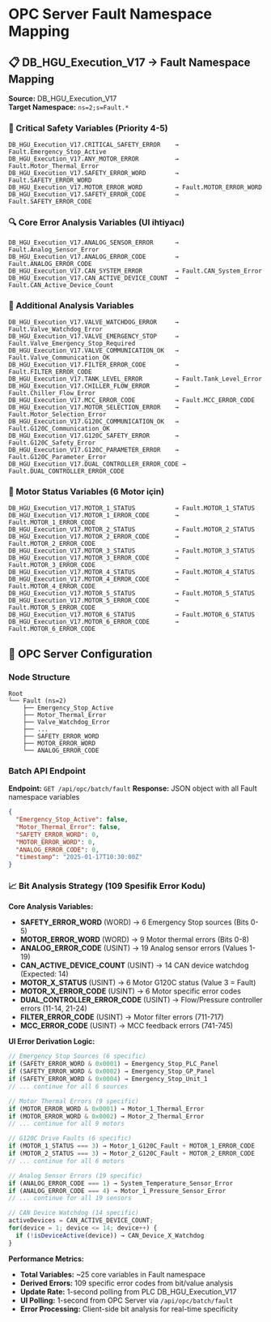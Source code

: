 # OPC Server Fault Namespace Mapping

## 📋 DB_HGU_Execution_V17 → Fault Namespace Mapping

**Source:** DB_HGU_Execution_V17  
**Target Namespace:** `ns=2;s=Fault.*`

### 🔴 Critical Safety Variables (Priority 4-5)
```
DB_HGU_Execution_V17.CRITICAL_SAFETY_ERROR    → Fault.Emergency_Stop_Active
DB_HGU_Execution_V17.ANY_MOTOR_ERROR          → Fault.Motor_Thermal_Error
DB_HGU_Execution_V17.SAFETY_ERROR_WORD        → Fault.SAFETY_ERROR_WORD
DB_HGU_Execution_V17.MOTOR_ERROR_WORD         → Fault.MOTOR_ERROR_WORD
DB_HGU_Execution_V17.SAFETY_ERROR_CODE        → Fault.SAFETY_ERROR_CODE
```

### 🔍 Core Error Analysis Variables (UI ihtiyacı)
```
DB_HGU_Execution_V17.ANALOG_SENSOR_ERROR      → Fault.Analog_Sensor_Error
DB_HGU_Execution_V17.ANALOG_ERROR_CODE        → Fault.ANALOG_ERROR_CODE
DB_HGU_Execution_V17.CAN_SYSTEM_ERROR         → Fault.CAN_System_Error  
DB_HGU_Execution_V17.CAN_ACTIVE_DEVICE_COUNT  → Fault.CAN_Active_Device_Count
```

### 🔧 Additional Analysis Variables
```
DB_HGU_Execution_V17.VALVE_WATCHDOG_ERROR     → Fault.Valve_Watchdog_Error
DB_HGU_Execution_V17.VALVE_EMERGENCY_STOP     → Fault.Valve_Emergency_Stop_Required
DB_HGU_Execution_V17.VALVE_COMMUNICATION_OK   → Fault.Valve_Communication_OK
DB_HGU_Execution_V17.FILTER_ERROR_CODE        → Fault.FILTER_ERROR_CODE
DB_HGU_Execution_V17.TANK_LEVEL_ERROR         → Fault.Tank_Level_Error
DB_HGU_Execution_V17.CHILLER_FLOW_ERROR       → Fault.Chiller_Flow_Error
DB_HGU_Execution_V17.MCC_ERROR_CODE           → Fault.MCC_ERROR_CODE
DB_HGU_Execution_V17.MOTOR_SELECTION_ERROR    → Fault.Motor_Selection_Error
DB_HGU_Execution_V17.G120C_COMMUNICATION_OK   → Fault.G120C_Communication_OK
DB_HGU_Execution_V17.G120C_SAFETY_ERROR       → Fault.G120C_Safety_Error
DB_HGU_Execution_V17.G120C_PARAMETER_ERROR    → Fault.G120C_Parameter_Error
DB_HGU_Execution_V17.DUAL_CONTROLLER_ERROR_CODE → Fault.DUAL_CONTROLLER_ERROR_CODE
```

### 🔴 Motor Status Variables (6 Motor için)
```
DB_HGU_Execution_V17.MOTOR_1_STATUS           → Fault.MOTOR_1_STATUS
DB_HGU_Execution_V17.MOTOR_1_ERROR_CODE       → Fault.MOTOR_1_ERROR_CODE
DB_HGU_Execution_V17.MOTOR_2_STATUS           → Fault.MOTOR_2_STATUS  
DB_HGU_Execution_V17.MOTOR_2_ERROR_CODE       → Fault.MOTOR_2_ERROR_CODE
DB_HGU_Execution_V17.MOTOR_3_STATUS           → Fault.MOTOR_3_STATUS
DB_HGU_Execution_V17.MOTOR_3_ERROR_CODE       → Fault.MOTOR_3_ERROR_CODE
DB_HGU_Execution_V17.MOTOR_4_STATUS           → Fault.MOTOR_4_STATUS
DB_HGU_Execution_V17.MOTOR_4_ERROR_CODE       → Fault.MOTOR_4_ERROR_CODE
DB_HGU_Execution_V17.MOTOR_5_STATUS           → Fault.MOTOR_5_STATUS
DB_HGU_Execution_V17.MOTOR_5_ERROR_CODE       → Fault.MOTOR_5_ERROR_CODE
DB_HGU_Execution_V17.MOTOR_6_STATUS           → Fault.MOTOR_6_STATUS
DB_HGU_Execution_V17.MOTOR_6_ERROR_CODE       → Fault.MOTOR_6_ERROR_CODE
```

## 📡 OPC Server Configuration

### Node Structure
```
Root
└── Fault (ns=2)
    ├── Emergency_Stop_Active
    ├── Motor_Thermal_Error
    ├── Valve_Watchdog_Error
    ├── ...
    ├── SAFETY_ERROR_WORD
    ├── MOTOR_ERROR_WORD
    └── ANALOG_ERROR_CODE
```

### Batch API Endpoint
**Endpoint:** `GET /api/opc/batch/fault`
**Response:** JSON object with all Fault namespace variables
```json
{
  "Emergency_Stop_Active": false,
  "Motor_Thermal_Error": false,
  "SAFETY_ERROR_WORD": 0,
  "MOTOR_ERROR_WORD": 0,
  "ANALOG_ERROR_CODE": 0,
  "timestamp": "2025-01-17T10:30:00Z"
}
```

### 📈 Bit Analysis Strategy (109 Spesifik Error Kodu)

**Core Analysis Variables:**
- **SAFETY_ERROR_WORD** (WORD) → 6 Emergency Stop sources (Bits 0-5)
- **MOTOR_ERROR_WORD** (WORD) → 9 Motor thermal errors (Bits 0-8) 
- **ANALOG_ERROR_CODE** (USINT) → 19 Analog sensor errors (Values 1-19)
- **CAN_ACTIVE_DEVICE_COUNT** (USINT) → 14 CAN device watchdog (Expected: 14)
- **MOTOR_X_STATUS** (USINT) → 6 Motor G120C status (Value 3 = Fault)
- **MOTOR_X_ERROR_CODE** (USINT) → 6 Motor specific error codes
- **DUAL_CONTROLLER_ERROR_CODE** (USINT) → Flow/Pressure controller errors (11-14, 21-24)
- **FILTER_ERROR_CODE** (USINT) → Motor filter errors (711-717)
- **MCC_ERROR_CODE** (USINT) → MCC feedback errors (741-745)

**UI Error Derivation Logic:**
```javascript
// Emergency Stop Sources (6 specific)
if (SAFETY_ERROR_WORD & 0x0001) → Emergency_Stop_PLC_Panel
if (SAFETY_ERROR_WORD & 0x0002) → Emergency_Stop_GP_Panel
if (SAFETY_ERROR_WORD & 0x0004) → Emergency_Stop_Unit_1
// ... continue for all 6 sources

// Motor Thermal Errors (9 specific)
if (MOTOR_ERROR_WORD & 0x0001) → Motor_1_Thermal_Error
if (MOTOR_ERROR_WORD & 0x0002) → Motor_2_Thermal_Error
// ... continue for all 9 motors

// G120C Drive Faults (6 specific)
if (MOTOR_1_STATUS === 3) → Motor_1_G120C_Fault + MOTOR_1_ERROR_CODE
if (MOTOR_2_STATUS === 3) → Motor_2_G120C_Fault + MOTOR_2_ERROR_CODE
// ... continue for all 6 motors

// Analog Sensor Errors (19 specific)
if (ANALOG_ERROR_CODE === 1) → System_Temperature_Sensor_Error
if (ANALOG_ERROR_CODE === 4) → Motor_1_Pressure_Sensor_Error
// ... continue for all 19 sensors

// CAN Device Watchdog (14 specific)
activeDevices = CAN_ACTIVE_DEVICE_COUNT;
for(device = 1; device <= 14; device++) {
  if (!isDeviceActive(device)) → CAN_Device_X_Watchdog
}
```

**Performance Metrics:**
- **Total Variables:** ~25 core variables in Fault namespace
- **Derived Errors:** 109 specific error codes from bit/value analysis
- **Update Rate:** 1-second polling from PLC DB_HGU_Execution_V17
- **UI Polling:** 1-second from OPC Server via `/api/opc/batch/fault`
- **Error Processing:** Client-side bit analysis for real-time specificity